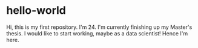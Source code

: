 # hello-world
Hi, this is my first repository.
I'm 24. I'm currently finishing up my Master's thesis. I would like to start working, maybe as a data scientist! Hence I'm here.
